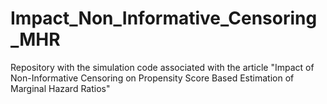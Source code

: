 # Impact_Non_Informative_Censoring_MHR
 Repository with the simulation code associated with the article "Impact of Non-Informative Censoring on Propensity Score Based Estimation of Marginal Hazard Ratios"
